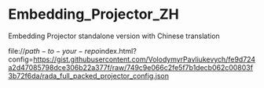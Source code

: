 # Embedding_Projector_ZH
Embedding Projector standalone version with Chinese translation

file://$path-to-your-repo$index.html?config=https://gist.githubusercontent.com/VolodymyrPavliukevych/fe9d724a2d47085798dce306b22a377f/raw/749c9e066c2fe5f7b1decb062c00803f3b72f6da/rada_full_packed_projector_config.json
